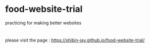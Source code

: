 # food-website-trial
practicing for making better websites
#
please visit the page :
https://shibin-jay.github.io/food-website-trial/
